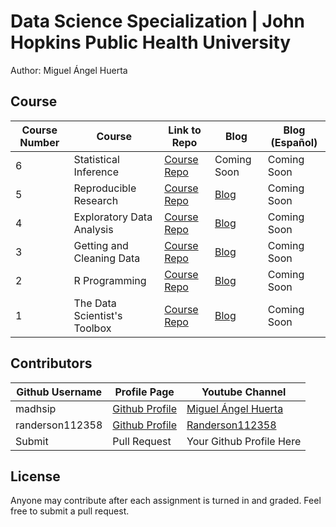 # Data Science Specialization | John Hopkins Public Health University
Author: Miguel Ángel Huerta <br />


## Course 
Course Number | Course | Link to Repo | Blog  | Blog (Español)
--- | --- | --- | --- | ---
6 |  Statistical Inference |  [Course Repo](https://github.com/mGalarnyk/datasciencecoursera/tree/master/6_%20Statistical_Inference "Statistical Inference Repo") | Coming Soon | Coming Soon 
5 |  Reproducible Research |  [Course Repo](https://github.com/mGalarnyk/datasciencecoursera/tree/master/5_Reproducible_Research "Reproducible Research Repo") | [Blog](https://medium.com/@GalarnykMichael/reproducible-research-jhu-coursera-course-5-ad0188bfc53b "Review + data.table")| Coming Soon 
4 |  Exploratory Data Analysis |  [Course Repo](https://github.com/mGalarnyk/datasciencecoursera/tree/master/4_Exploratory_Data_Analysis "Exploratory Data Analysis Repo") | [Blog](https://medium.com/@GalarnykMichael/exploratory-data-analysis-jhu-coursera-course-4-4a908e0d30d8#.g10ri88vo "Review + data.table")| Coming Soon 
3 |  Getting and Cleaning Data |  [Course Repo](https://github.com/mGalarnyk/datasciencecoursera/tree/master/3_Getting_and_Cleaning_Data "Getting and Cleaning Data") | [Blog](https://medium.com/@GalarnykMichael/getting-and-cleaning-data-jhu-coursera-course-3-c3635747858b#.y93kqfa0u "Review + data.table")| Coming Soon 
2 |  R Programming |  [Course Repo](https://github.com/mGalarnyk/datasciencecoursera/tree/master/2_R_Programming "R Programming Repo") | [Blog](https://medium.com/@GalarnykMichael/in-progress-review-course-2-r-programming-jhu-coursera-ad27086d8438#.bzzr29fvo "Review + data.table")| Coming Soon 
1 |  The Data Scientist's Toolbox |  [Course Repo](https://github.com/mGalarnyk/datasciencecoursera/tree/master/4_Exploratory_Data_Analysis "Data Scientist's Repo") | [Blog](https://medium.com/@GalarnykMichael/review-course-1-the-data-scientists-toolbox-jhu-coursera-4d7459458821#.5jpg133ln "Review + Going over Parts of Quiz")| Coming Soon 



## Contributors
Github Username | Profile Page | Youtube Channel
--- | --- | ---
madhsip | [Github Profile](https://github.com/mahdsip) | [Miguel Ángel Huerta](https://picasa.duckdns.org/)
randerson112358 | [Github Profile](https://github.com/randerson112358) | [Randerson112358](https://www.youtube.com/channel/UCaV_0qp2NZd319K4_K8Z5SQ)
Submit |  Pull Request | Your Github Profile Here

## License
Anyone may contribute after each assignment is turned in and graded. Feel free to submit a pull request. 
